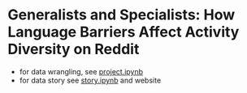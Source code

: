 # Generalists and Specialists: How Language Barriers Affect Activity Diversity on Reddit


- for data wrangling, see [project.ipynb](./project.ipynb)
- for data story see [story.ipynb](./story.ipynb) and website